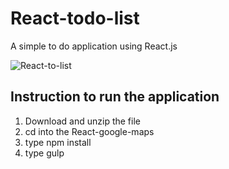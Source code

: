 # React-todo-list
A simple to do application using React.js

![React-to-list](https://raw.githubusercontent.com/gokulkrishh/React-google-maps/master/app/images/React-Todo-List.png.png "React to do list")

## Instruction to run the application

1. Download and unzip the file
2. cd into the React-google-maps
2. type npm install
3. type gulp
